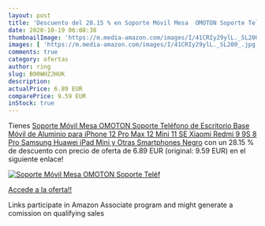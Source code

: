 ```yaml
---
layout: post
title: 'Descuento del 28.15 % en Soporte Móvil Mesa  OMOTON Soporte Teléf'
date: 2020-10-19 06:08:38
thumbnailImage: 'https://m.media-amazon.com/images/I/41CRIy29ylL._SL200_.jpg'
images: [ 'https://m.media-amazon.com/images/I/41CRIy29ylL._SL200_.jpg' ]
comments: true
category: ofertas
author: ring
slug: B00WHZJHUK
description:
actualPrice: 6.89 EUR
comparePrice: 9.59 EUR
inStock: true
---
```


Tienes [Soporte Móvil Mesa  OMOTON Soporte Teléfono de Escritorio  Base Móvil de Aluminio para iPhone 12 Pro Max 12 Mini 11 SE Xiaomi Redmi 9 9S 8 Pro   Samsung  Huawei  iPad Mini y Otras Smartphones  Negro](https://www.amazon.es/dp/B00WHZJHUK/?tag=tolees-21) con un 28.15 % de descuento con precio de oferta de 6.89 EUR (original: 9.59 EUR) en el siguiente enlace!

[![Soporte Móvil Mesa  OMOTON Soporte Teléf](https://m.media-amazon.com/images/I/41CRIy29ylL._SL200_.jpg)](https://www.amazon.es/dp/B00WHZJHUK/?tag=tolees-21)

[Accede a la oferta!!](https://www.amazon.es/dp/B00WHZJHUK/?tag=tolees-21)

Links participate in Amazon Associate program and might generate a comission on qualifying sales


